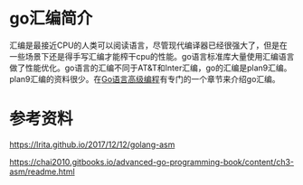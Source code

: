 # go汇编简介

汇编是最接近CPU的人类可以阅读语言，尽管现代编译器已经很强大了，但是在一些场景下还是得手写汇编才能榨干cpu的性能。go语言标准库大量使用汇编语言做了性能优化。go语言的汇编不同于AT&T和Inter汇编，go的汇编是plan9汇编。plan9汇编的资料很少。在[Go语言高级编程](https://chai2010.gitbooks.io/advanced-go-programming-book/content/ch3-asm/readme.html)有专门的一个章节来介绍go汇编。











# 参考资料

https://lrita.github.io/2017/12/12/golang-asm

https://chai2010.gitbooks.io/advanced-go-programming-book/content/ch3-asm/readme.html